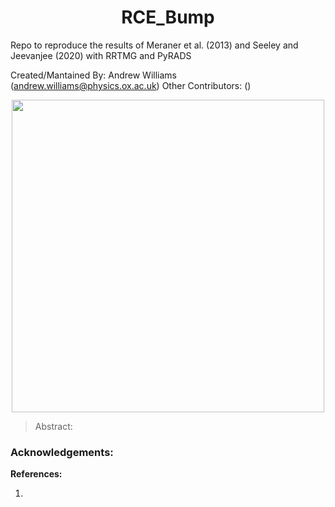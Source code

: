 # <div align="center"> RCE_Bump </div>
Repo to reproduce the results of Meraner et al. (2013) and Seeley and Jeevanjee (2020) with RRTMG and PyRADS


Created/Mantained By: Andrew Williams (andrew.williams@physics.ox.ac.uk)
Other Contributors: ()

<p align="center">
  <img src="seeley_jeevanjee_2020.png" width="500" />
</p>

> Abstract: 


### Acknowledgements:

**References:**

1) 
